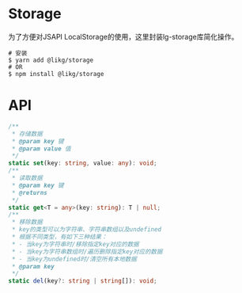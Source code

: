 # Storage

为了方便对JSAPI LocalStorage的使用，这里封装lg-storage库简化操作。

```shell
# 安装
$ yarn add @likg/storage
# OR
$ npm install @likg/storage
```

# API

```typescript
/**
 * 存储数据
 * @param key 键
 * @param value 值
 */
static set(key: string, value: any): void;
/**
 * 读取数据
 * @param key 键
 * @returns
 */
static get<T = any>(key: string): T | null;
/**
 * 移除数据
 * key的类型可以为字符串、字符串数组以及undefined
 * 根据不同类型，有如下三种结果：
 * - 当key为字符串时/移除指定key对应的数据
 * - 当key为字符串数组时/遍历删除指定key对应的数据
 * - 当key为undefined时/清空所有本地数据
 * @param key
 */
static del(key?: string | string[]): void;
```
